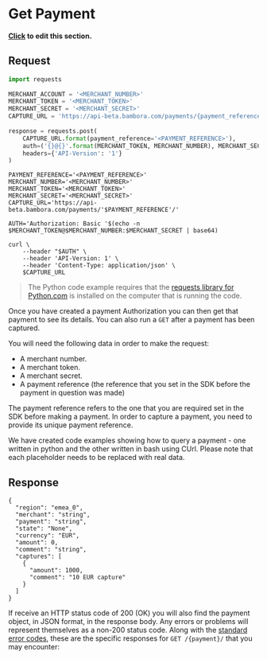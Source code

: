 # Get Payment

**[Click](https://github.com/bambora/dev.bambora.com/blob/master/source/includes/api/_get_payment.md) to edit this section.**

## Request

```python
import requests
​
MERCHANT_ACCOUNT = '<MERCHANT_NUMBER>'
MERCHANT_TOKEN = '<MERCHANT_TOKEN>'
MERCHANT_SECRET = '<MERCHANT_SECRET>'
CAPTURE_URL = 'https://api-beta.bambora.com/payments/{payment_reference}/'
​
response = requests.post(
    CAPTURE_URL.format(payment_reference='<PAYMENT_REFERENCE>'),
    auth=('{}@{}'.format(MERCHANT_TOKEN, MERCHANT_NUMBER), MERCHANT_SECRET),
    headers={'API-Version': '1'}
)
```

```shell
PAYMENT_REFERENCE='<PAYMENT_REFERENCE>'
MERCHANT_NUMBER='<MERCHANT_NUMBER>'
MERCHANT_TOKEN='<MERCHANT_TOKEN>'
MERCHANT_SECRET='<MERCHANT_SECRET>'
CAPTURE_URL='https://api-beta.bambora.com/payments/'$PAYMENT_REFERENCE'/'
​
AUTH='Authorization: Basic '$(echo -n $MERCHANT_TOKEN@$MERCHANT_NUMBER:$MERCHANT_SECRET | base64)
​
curl \
    --header "$AUTH" \
    --header 'API-Version: 1' \
    --header 'Content-Type: application/json' \
    $CAPTURE_URL
```


> The Python code example requires that the [requests library for Python.com](https://github.com/kennethreitz/requests/) is installed on the computer that is running the code.

Once you have created a payment Authorization you can then get that payment to see its details. You can also run a `GET` after a payment has been captured.

You will need the following data in order to make the request:

  * A merchant number.
  * A merchant token.
  * A merchant secret.
  * A payment reference (the reference that you set in the SDK before the payment in question was made)

The payment reference refers to the one that you are required set in the SDK before making a payment. In order to capture a payment, you need to provide its unique payment reference.

We have created code examples showing how to query a payment - one written in python and the other written in bash using CUrl. Please note that each placeholder needs to be replaced with real data.

## Response

```Response
{
  "region": "emea_0",
  "merchant": "string",
  "payment": "string",
  "state": "None",
  "currency": "EUR",
  "amount": 0,
  "comment": "string",
  "captures": [
    {
      "amount": 1000,
      "comment": "10 EUR capture"
    }
  ]
}
```

If receive an HTTP status code of 200 (OK) you will also find the payment object, in JSON format, in the response body. Any errors or problems will represent themselves as a non-200 status code. Along with the [standard error codes](./api.html#errors), these are the specific responses for `GET /{payment}/` that you may encounter:
